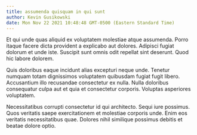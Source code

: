 ```yaml
---
title: assumenda quisquam in qui sunt
author: Kevin Gusikowski
date: Mon Nov 22 2021 10:48:48 GMT-0500 (Eastern Standard Time)
---
```

Et qui unde quas aliquid ex voluptatem molestiae atque assumenda. Porro itaque facere dicta provident a explicabo aut dolores. Adipisci fugiat dolorum et unde iste. Suscipit sunt omnis odit repellat sint deserunt. Quod hic labore dolorem.

 Quis doloribus eaque incidunt alias excepturi neque unde. Tenetur numquam totam dignissimos voluptatem quibusdam fugiat fugit libero. Accusantium illo recusandae consectetur ex nulla. Nulla doloribus consequatur culpa aut et quia et consectetur corporis. Voluptas asperiores voluptatem.

 Necessitatibus corrupti consectetur id qui architecto. Sequi iure possimus. Quos veritatis saepe exercitationem et molestiae corporis unde. Enim eos veritatis necessitatibus quae. Dolores nihil similique possimus debitis et beatae dolore optio.
